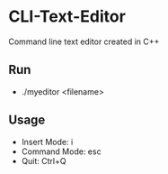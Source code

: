 # CLI-Text-Editor
Command line text editor created in C++

## Run
* ./myeditor \<filename>

## Usage
* Insert Mode: i
* Command Mode: esc
* Quit: Ctrl+Q
